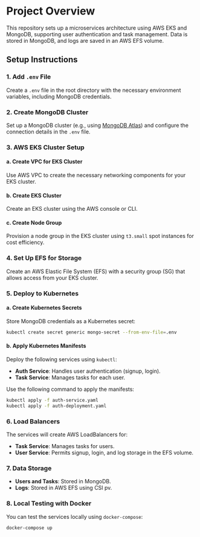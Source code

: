 # Project Overview

This repository sets up a microservices architecture using AWS EKS and MongoDB, supporting user authentication and task management. Data is stored in MongoDB, and logs are saved in an AWS EFS volume.

## Setup Instructions

### 1. Add `.env` File
Create a `.env` file in the root directory with the necessary environment variables, including MongoDB credentials.

### 2. Create MongoDB Cluster
Set up a MongoDB cluster (e.g., using [MongoDB Atlas](https://www.mongodb.com/cloud/atlas)) and configure the connection details in the `.env` file.

### 3. AWS EKS Cluster Setup

#### a. Create VPC for EKS Cluster
Use AWS VPC to create the necessary networking components for your EKS cluster.

#### b. Create EKS Cluster
Create an EKS cluster using the AWS console or CLI.

#### c. Create Node Group
Provision a node group in the EKS cluster using `t3.small` spot instances for cost efficiency.

### 4. Set Up EFS for Storage
Create an AWS Elastic File System (EFS) with a security group (SG) that allows access from your EKS cluster.

### 5. Deploy to Kubernetes

#### a. Create Kubernetes Secrets
Store MongoDB credentials as a Kubernetes secret:

```bash
kubectl create secret generic mongo-secret --from-env-file=.env
```

#### b. Apply Kubernetes Manifests
Deploy the following services using `kubectl`:

- **Auth Service**: Handles user authentication (signup, login).
- **Task Service**: Manages tasks for each user.

Use the following command to apply the manifests:

```bash
kubectl apply -f auth-service.yaml
kubectl apply -f auth-deployment.yaml
```

### 6. Load Balancers
The services will create AWS LoadBalancers for:

- **Task Service**: Manages tasks for users.
- **User Service**: Permits signup, login, and log storage in the EFS volume.

### 7. Data Storage
- **Users and Tasks**: Stored in MongoDB.
- **Logs**: Stored in AWS EFS using CSI pv.

### 8. Local Testing with Docker
You can test the services locally using `docker-compose`:

```bash
docker-compose up
```
